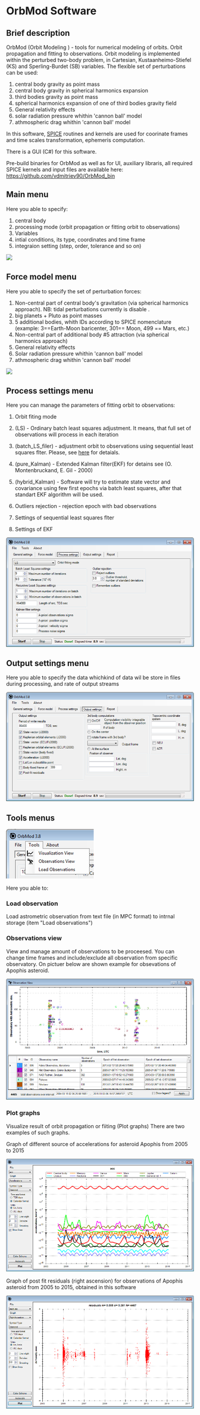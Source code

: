 # OrbMod Software
## Brief description
OrbMod (Orbit Modeling ) - tools for numerical modeling of orbits. Orbit propagation and fitting to observations. Orbit modeling is implemented  within the perturbed  two-body problem, in Cartesian, Kustaanheimo-Stiefel (KS) and Sperling-Burdet (SB) variables. The flexible set of perturbations can be used:
 1. central body gravity as point mass
 2. central body gravity in spherical harmonics expansion
 3. third bodies gravity as point mass 
 4. spherical harmonics expansion of one of third bodies gravity field
 5. General relativity effects
 6. solar radiation pressure whithin 'cannon ball' model
 7. athmospheric drag whithin 'cannon ball' model
 
 
In this software, [SPICE](https://naif.jpl.nasa.gov/naif/)  routines and kernels are used for coorinate frames and time scales transformation, ephemeris computation. 

There is a GUI (C#) for this software.

Pre-build binaries for OrbMod as well as for UI, auxiliary libraris, all required SPICE kernels and input files are available here: https://github.com/vdmitriev90/OrbMod_bin

## Main menu

Here you able to specify:

1. central body
2. processing mode (orbit propagation or fitting orbit to observations)
3. Variables
4. intial conditions, its type, coordinates and time frame
5. integraion setting (step, order, tolerance and so on)

![](https://github.com/vdmitriev90/OrbMod_DotNET_UI/blob/master/MainWindow.png )

## Force model menu
Here you able to specify the set of perturbation forces:

1. Non-central part of central body's gravitation (via spherical harmonics approach). NB: tidal perturbations currently is disable .
2. big planets + Pluto as point masses
3. 5 additional bodies, whith IDs according to SPICE nomenclature (example: 3==Earth-Moon baricenter, 301== Moon, 499 == Mars, etc.)
3. Non-central part  of additional body #5  attraction (via spherical harmonics approach)
4. General relativity effects
5. Solar radiation pressure whithin 'cannon ball' model
5. athmospheric drag whithin 'cannon ball' model

![](https://github.com/vdmitriev90/OrbMod_DotNET_UI/blob/master/ForceModel.png)

## Process settings menu
Here you can manage the parameters of fitting orbit to observations:

1. Orbit fiting mode

 1. (LS) - Ordinary batch least squares adjustment. It means, that full set of observations will process in each iteration
 1. (batch_LS_filer) - adjustment orbit to observations using  sequential least squares flter. Please, see [here](https://www.researchgate.net/publication/310503329_Application_of_recursive_approaches_to_differential_orbit_correction_of_near_Earth_asteroids) for detaials.
 1. (pure_Kalman) - Extended Kalman filter(EKF) for detains see (O. Montenbruckand, E. Gil  - 2000)
 1. (hybrid_Kalman) - Software will try to estimate state vector and covariance using few first epochs via batch least squares, after that standart EKF algorithm will be used.

2. Outliers rejection - rejection epoch with bad observations
3. Settings of sequential least squares flter
4. Settings of EKF

 
 ![](https://github.com/vdmitriev90/OrbMod/blob/master/Process%20settings.png)
 
 
## Output settings menu
Here you able to specify the data whichkind of data wil be store in files during processing, and rate of output streams

![](https://github.com/vdmitriev90/OrbMod/blob/master/Output%20settings.png)

## Tools menus


![](https://github.com/vdmitriev90/OrbMod/blob/master/Tools.png)

Here you able to:
### Load observation
Load astrometric observation  from text file (in MPC format) to intrnal storage (item "Load observations")


### Observations view  
View and manage amount of observations to be proceesed. You can change time frames  and include/exclude all observation from specific observatory.
On pictuer below are shown example for obsevations of Apophis asteroid. 

![](https://github.com/vdmitriev90/OrbMod/blob/master/ObservationsView.png)

### Plot graphs
Visualize result of orbit propagation or fiiting (Plot graphs)
There are two examples of such graphs.

Graph  of different source of accelerations for asteroid Apophis from 2005 to 2015

![](https://github.com/vdmitriev90/OrbMod/blob/master/Plot_acc.png)

Graph of post fit residuals (right ascension) for observations of Apophis asteroid  from 2005 to 2015, obtained in this software

![](https://github.com/vdmitriev90/OrbMod/blob/master/ResidualsRA.png)





